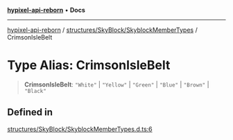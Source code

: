 [**hypixel-api-reborn**](../../../../README.md) • **Docs**

***

[hypixel-api-reborn](../../../../modules.md) / [structures/SkyBlock/SkyblockMemberTypes](../README.md) / CrimsonIsleBelt

# Type Alias: CrimsonIsleBelt

> **CrimsonIsleBelt**: `"White"` \| `"Yellow"` \| `"Green"` \| `"Blue"` \| `"Brown"` \| `"Black"`

## Defined in

[structures/SkyBlock/SkyblockMemberTypes.d.ts:6](https://github.com/Kathund/REBORN-docs-TEST/blob/226e7f6a62bb6bca87ef0828ac84e9098d59f860/src/structures/SkyBlock/SkyblockMemberTypes.d.ts#L6)
